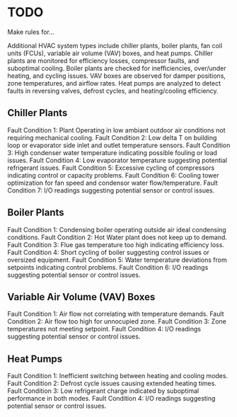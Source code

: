 # TODO 

Make rules for...

Additional HVAC system types include chiller plants, boiler plants, fan coil units (FCUs), variable air volume (VAV) boxes, and heat pumps. Chiller plants are monitored for efficiency losses, compressor faults, and suboptimal cooling. Boiler plants are checked for inefficiencies, over/under heating, and cycling issues. VAV boxes are observed for damper positions, zone temperatures, and airflow rates. Heat pumps are analyzed to detect faults in reversing valves, defrost cycles, and heating/cooling efficiency.


## Chiller Plants
Fault Condition 1: Plant Operating in low ambiant outdoor air conditions not requiring mechanical cooling.
Fault Condition 2: Low delta T on building loop or evaporator side inlet and outlet temperature sensors.
Fault Condition 3: High condenser water temperature indicating possible fouling or load issues.
Fault Condition 4: Low evaporator temperature suggesting potential refrigerant issues.
Fault Condition 5: Excessive cycling of compressors indicating control or capacity problems.
Fault Condition 6: Cooling tower optimization for fan speed and condensor water flow/temperature.
Fault Condition 7: I/O readings suggesting potential sensor or control issues.

## Boiler Plants
Fault Condition 1: Condensing boiler operating outside air ideal condensing conditions.
Fault Condition 2: Hot Water plant does not keep up to demand.
Fault Condition 3: Flue gas temperature too high indicating efficiency loss.
Fault Condition 4: Short cycling of boiler suggesting control issues or oversized equipment.
Fault Condition 5: Water temperature deviations from setpoints indicating control problems.
Fault Condition 6: I/O readings suggesting potential sensor or control issues.

## Variable Air Volume (VAV) Boxes
Fault Condition 1: Air flow not correlating with temperature demands.
Fault Condition 2: Air flow too high for unnocupied zone.
Fault Condition 3: Zone temperatures not meeting setpoint.
Fault Condition 4: I/O readings suggesting potential sensor or control issues.

## Heat Pumps
Fault Condition 1: Inefficient switching between heating and cooling modes.
Fault Condition 2: Defrost cycle issues causing extended heating times.
Fault Condition 3: Low refrigerant charge indicated by suboptimal performance in both modes.
Fault Condition 4: I/O readings suggesting potential sensor or control issues.